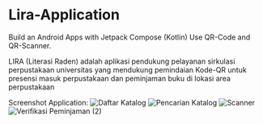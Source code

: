 # Lira-Application
Build an Android Apps with Jetpack Compose (Kotlin) Use QR-Code and QR-Scanner.

LIRA (Literasi Raden) adalah aplikasi pendukung pelayanan sirkulasi perpustakaan universitas yang mendukung pemindaian Kode-QR untuk presensi masuk perpustakaan dan peminjaman buku di lokasi area perpustakaan


Screenshot Application:
![Daftar Katalog](https://user-images.githubusercontent.com/36807013/215046118-d0fcc365-0b03-4864-833d-b070abb817be.jpg)
![Pencarian Katalog](https://user-images.githubusercontent.com/36807013/215046444-027d8b85-ba18-40db-9a91-28cf26d90eff.jpg)
![Scanner](https://user-images.githubusercontent.com/36807013/215046844-9c721f4f-676e-41e8-81b6-2bb842e11072.png)
![Verifikasi Peminjaman (2)](https://user-images.githubusercontent.com/36807013/215046905-9a4d2098-56da-4619-9c2e-d5286f6a1e7a.jpg)

